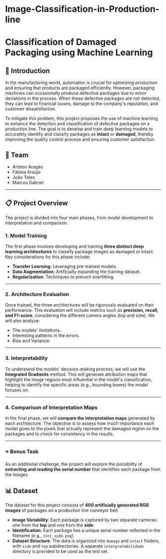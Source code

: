 # Image-Classification-in-Production-line

# Classification of Damaged Packaging using Machine Learning

## 📖 Introduction

In the manufacturing world, automation is crucial for optimizing production and ensuring that products are packaged efficiently. However, packaging machines can occasionally produce defective packages due to minor deviations in the process. When these defective packages are not detected, they can lead to financial losses, damage to the company's reputation, and customer dissatisfaction.

To mitigate this problem, this project proposes the use of machine learning to enhance the detection and classification of defective packages on a production line. The goal is to develop and train deep learning models to accurately identify and classify packages as **intact** or **damaged**, thereby improving the quality control process and ensuring customer satisfaction.

## 👥 Team

* Ariston Aragão
* Fátima Araújo
* João Teles
* Marcos Gabriel

---

## 📋 Project Overview

The project is divided into four main phases, from model development to interpretation and comparison.

### 1. Model Training

The first phase involves developing and training **three distinct deep learning architectures** to classify package images as damaged or intact. Key considerations for this phase include:
* **Transfer Learning:** Leveraging pre-trained models.
* **Data Augmentation:** Artificially expanding the training dataset.
* **Regularization:** Techniques to prevent overfitting.

---

### 2. Architecture Evaluation

Once trained, the three architectures will be rigorously evaluated on their performance. This evaluation will include metrics such as **precision, recall, and F1-score**, considering the different camera angles (top and side). We will also analyze:
* The models' limitations.
* Interesting patterns in the errors.
* Bias and Variance.

---

### 3. Interpretability

To understand the models' decision-making process, we will use the **Integrated Gradients** method. This will generate attribution maps that highlight the image regions most influential in the model's classification, helping to identify the specific areas (e.g., bounding boxes) the model focuses on.

---

### 4. Comparison of Interpretation Maps

In the final phase, we will **compare the interpretation maps** generated by each architecture. The objective is to assess how much importance each model gives to the pixels that actually represent the damaged region on the packages and to check for consistency in the results.

---

### ⭐ Bonus Task

As an additional challenge, the project will explore the possibility of **extracting and reading the serial number** that identifies each package from the images.

## 📊 Dataset

The dataset for this project consists of **400 artificially generated RGB images** of packages on a production line conveyor belt.

* **Image Variability**: Each package is captured by two separate cameras: one from the **top** and one from the **side**.
* **Identification**: Each package has a unique serial number reflected in the filename (e.g., `{sn}_side.png`).
* **Dataset Structure**: The data is organized into `damage` and `intact` folders, with `side` and `top` subdirectories. A separate `interpretabilidade` directory is provided to be used as the test set.